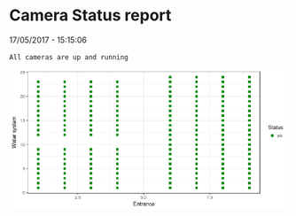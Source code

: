 Camera Status report
================
17/05/2017 - 15:15:06

    All cameras are up and running

![](camreport_files/figure-markdown_github/unnamed-chunk-2-1.png)
